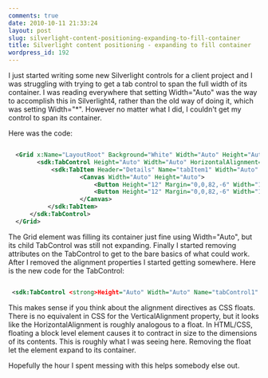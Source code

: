 ```yaml
---
comments: true
date: 2010-10-11 21:33:24
layout: post
slug: silverlight-content-positioning-expanding-to-fill-container
title: Silverlight content positioning - expanding to fill container
wordpress_id: 192
---
```


I just started writing some new Silverlight controls for a client project and I was struggling with trying to get a tab control to span the full width of its container. I was reading everywhere that setting Width="Auto" was the way to accomplish this in Silverlight4, rather than the old way of doing it, which was setting Width="*". However no matter what I did, I couldn't get my control to span its container.

Here was the code:

``` xml

  <Grid x:Name="LayoutRoot" Background="White" Width="Auto" Height="Auto">
        <sdk:TabControl Height="Auto" Width="Auto" HorizontalAlignment="Left" Name="tabControl1" VerticalAlignment="Top" SelectionChanged="tabControl1_SelectionChanged">
            <sdk:TabItem Header="Details" Name="tabItem1" Width="Auto" Height="Auto">
                    <Canvas Width="Auto" Height="Auto">
                        <Button Height="12" Margin="0,0,82,-6" Width="124" Content="Back"></Button>
                        <Button Height="12" Margin="0,0,82,-6" Width="124" Content="Next"></Button>
                    </Canvas>
           </sdk:TabItem>
      </sdk:TabControl>
  </Grid>

```


The Grid element was filling its container just fine using Width="Auto", but its child TabControl was still not expanding. Finally I started removing attributes on the TabControl to get to the bare basics of what could work. After I removed the alignment properties I started getting somewhere. Here is the new code for the TabControl:

``` xml

 <sdk:TabControl <strong>Height="Auto" Width="Auto" Name="tabControl1" SelectionChanged="tabControl1_SelectionChanged">

```


This makes sense if you think about the alignment directives as CSS floats. There is no equivalent in CSS for the VerticalAlignment property, but it looks like the HorizontalAlignment is roughly analogous to a float. In HTML/CSS, floating a block level element causes it to contract in size to the dimensions of its contents. This is roughly what I was seeing here. Removing the float let the element expand to its container.

Hopefully the hour I spent messing with this helps somebody else out.
